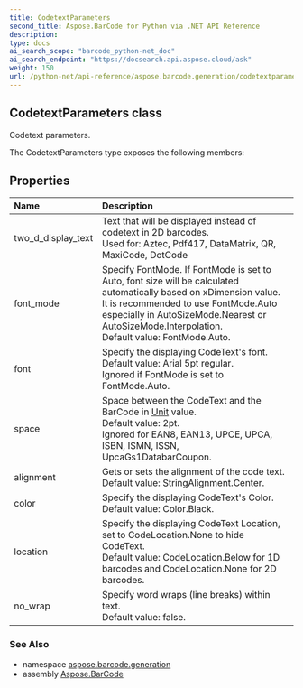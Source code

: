 ```yaml
---
title: CodetextParameters
second_title: Aspose.BarCode for Python via .NET API Reference
description: 
type: docs
ai_search_scope: "barcode_python-net_doc"
ai_search_endpoint: "https://docsearch.api.aspose.cloud/ask"
weight: 150
url: /python-net/api-reference/aspose.barcode.generation/codetextparameters/
---
```


## CodetextParameters class

Codetext parameters.

The CodetextParameters type exposes the following members:
## Properties
| Name | Description |
| :- | :- |
|two_d_display_text|Text that will be displayed instead of codetext in 2D barcodes.<br/>            Used for: Aztec, Pdf417, DataMatrix, QR, MaxiCode, DotCode|
|font_mode|Specify FontMode. If FontMode is set to Auto, font size will be calculated automatically based on xDimension value.<br/>            It is recommended to use FontMode.Auto especially in AutoSizeMode.Nearest or AutoSizeMode.Interpolation.<br/>            Default value: FontMode.Auto.|
|font|Specify the displaying CodeText's font.<br/>            Default value: Arial 5pt regular.<br/>            Ignored if FontMode is set to FontMode.Auto.|
|space|Space between the CodeText and the BarCode in [Unit](/barcode/python-net/api-reference/aspose.barcode.generation/unit/) value.<br/>            Default value: 2pt.<br/>            Ignored for EAN8, EAN13, UPCE, UPCA, ISBN, ISMN, ISSN, UpcaGs1DatabarCoupon.|
|alignment|Gets or sets the alignment of the code text.<br/>            Default value: StringAlignment.Center.|
|color|Specify the displaying CodeText's Color.<br/>            Default value: Color.Black.|
|location|Specify the displaying CodeText Location, set to CodeLocation.None to hide CodeText.<br/>            Default value: CodeLocation.Below for 1D barcodes and CodeLocation.None for 2D barcodes.|
|no_wrap|Specify word wraps (line breaks) within text.<br/>            Default value: false.|

### See Also

* namespace [aspose.barcode.generation](/barcode/python-net/api-reference/aspose.barcode.generation/)
* assembly [Aspose.BarCode](/barcode/python-net/api-reference/)

